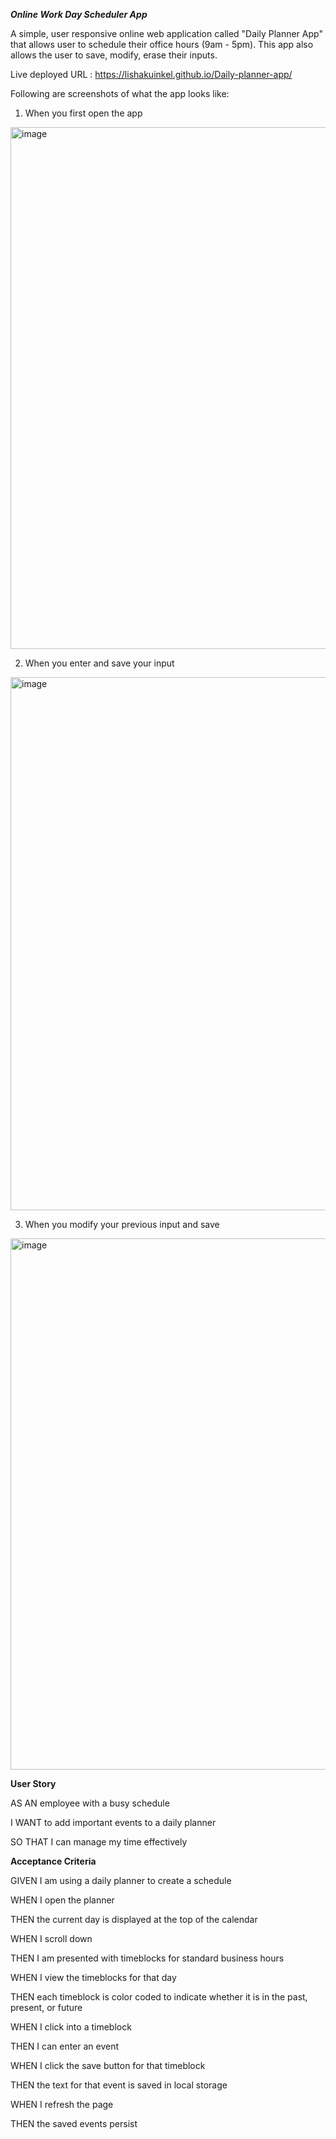 *****Online Work Day Scheduler App*****

A simple, user responsive online web application called "Daily Planner App" that allows user to schedule their office hours (9am - 5pm). This app also allows the user to save, modify, erase their inputs.

Live deployed URL : https://lishakuinkel.github.io/Daily-planner-app/

Following are screenshots of what the app looks like:

1. When you first open the app 

<img width="835" alt="image" src="https://github.com/Lishakuinkel/Daily-planner-app/assets/130411719/948aa752-f8f5-4490-ba67-08e177715750">

2. When you enter and save your input 

<img width="853" alt="image" src="https://github.com/Lishakuinkel/Daily-planner-app/assets/130411719/a1510592-1e38-4a78-83af-da0daae13115">

3. When you modify your previous input and save

<img width="850" alt="image" src="https://github.com/Lishakuinkel/Daily-planner-app/assets/130411719/205732b8-d147-4dc3-9874-87c1ab5c8a84">


**User Story**

AS AN employee with a busy schedule

I WANT to add important events to a daily planner

SO THAT I can manage my time effectively


**Acceptance Criteria**

GIVEN I am using a daily planner to create a schedule

WHEN I open the planner

THEN the current day is displayed at the top of the calendar

WHEN I scroll down

THEN I am presented with timeblocks for standard business hours

WHEN I view the timeblocks for that day

THEN each timeblock is color coded to indicate whether it is in 
the past, present, or future

WHEN I click into a timeblock

THEN I can enter an event

WHEN I click the save button for that timeblock

THEN the text for that event is saved in local storage

WHEN I refresh the page

THEN the saved events persist





